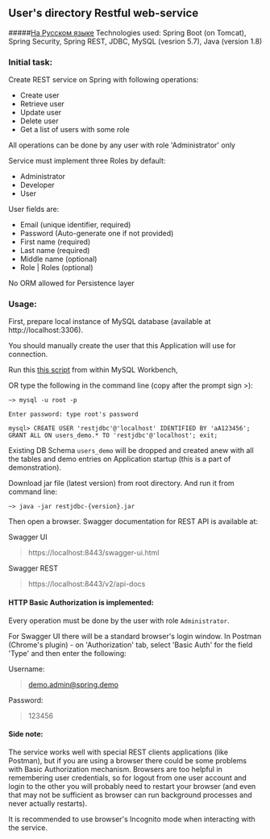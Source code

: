 ## User's directory Restful web-service 
#####[На Русском языке](readme.ru.md)
Technologies used: Spring Boot (on Tomcat), Spring Security, Spring REST, 
JDBC, MySQL (vesrion 5.7), Java (version 1.8)

### Initial task:
Create REST service on Spring with following operations:
- Create user
- Retrieve user
- Update user
- Delete user
- Get a list of users with some role 

All operations can be done by any user with role 'Administrator' only

Service must implement three Roles by default: 
- Administrator
- Developer
- User

User fields are:
- Email (unique identifier, required)
- Password (Auto-generate one if not provided)
- First name (required)
- Last name (required)
- Middle name (optional)
- Role | Roles (optional)

No ORM allowed for Persistence layer

### Usage:
First, prepare local instance of MySQL database (available at http://localhost:3306).

You should manually create the user that this Application will use for connection.

Run this [this script](src/main/resources/sql/db_user_create.sql) from within MySQL Workbench,

OR type the following in the command line (copy after the prompt sign >):

```
~> mysql -u root -p

Enter password: type root's password

mysql> CREATE USER 'restjdbc'@'localhost' IDENTIFIED BY 'aA123456'; GRANT ALL ON users_demo.* TO 'restjdbc'@'localhost'; exit;
```

Existing DB Schema `users_demo` will be dropped and created anew with all the 
tables and demo entries on Application startup (this is a part of demonstration).

Download jar file (latest version) from root directory.
And run it from command line:

`~> java -jar restjdbc-{version}.jar` 

Then open a browser.
Swagger documentation for REST API is available at:

Swagger UI
> https://localhost:8443/swagger-ui.html

Swagger REST
> https://localhost:8443/v2/api-docs

#### HTTP Basic Authorization is implemented:

Every operation must be done by the user with role `Administrator`.

For Swagger UI there will be a standard browser's login window.
In Postman (Chrome's plugin) - on 'Authorization' tab, select 'Basic Auth'
for the field 'Type' and then enter the following:

Username:
> demo.admin@spring.demo

Password:
> 123456

#### Side note:
The service works well with special REST clients applications (like Postman), but
if you are using a browser there could be some problems with Basic Authorization
mechanism. Browsers are too helpful in remembering user credentials, so for
logout from one user account and login to the other you will probably need to 
restart your browser (and even that may not be sufficient as browser can run 
background processes and never actually restarts). 

It is recommended to use browser's Incognito mode when interacting with the service.